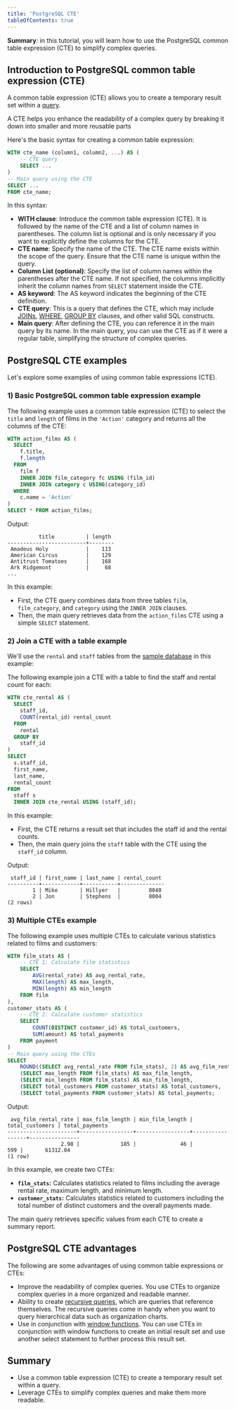 ```yaml
---
title: 'PostgreSQL CTE'
tableOfContents: true
---
```


**Summary**: in this tutorial, you will learn how to use the PostgreSQL common table expression (CTE) to simplify complex queries.

## Introduction to PostgreSQL common table expression (CTE)

A common table expression (CTE) allows you to create a temporary result set within a [query](/postgresql/postgresql-select).

A CTE helps you enhance the readability of a complex query by breaking it down into smaller and more reusable parts

Here's the basic syntax for creating a common table expression:

```sql
WITH cte_name (column1, column2, ...) AS (
    -- CTE query
    SELECT ...
)
-- Main query using the CTE
SELECT ...
FROM cte_name;
```

In this syntax:

- **WITH clause**: Introduce the common table expression (CTE). It is followed by the name of the CTE and a list of column names in parentheses. The column list is optional and is only necessary if you want to explicitly define the columns for the CTE.
- **CTE name**: Specify the name of the CTE. The CTE name exists within the scope of the query. Ensure that the CTE name is unique within the query.
- **Column List (optional)**: Specify the list of column names within the parentheses after the CTE name. If not specified, the columns implicitly inherit the column names from `SELECT` statement inside the CTE.
- **AS keyword**: The AS keyword indicates the beginning of the CTE definition.
- **CTE query**: This is a query that defines the CTE, which may include [JOINs](/postgresql/postgresql-joins), [WHERE](/postgresql/postgresql-tutorial/postgresql-where), [GROUP BY](/postgresql/postgresql-tutorial/postgresql-group-by) clauses, and other valid SQL constructs.
- **Main query**: After defining the CTE, you can reference it in the main query by its name. In the main query, you can use the CTE as if it were a regular table, simplifying the structure of complex queries.

## PostgreSQL CTE examples

Let's explore some examples of using common table expressions (CTE).

### 1) Basic PostgreSQL common table expression example

The following example uses a common table expression (CTE) to select the `title` and `length` of films in the `'Action'` category and returns all the columns of the CTE:

```sql
WITH action_films AS (
  SELECT
    f.title,
    f.length
  FROM
    film f
    INNER JOIN film_category fc USING (film_id)
    INNER JOIN category c USING(category_id)
  WHERE
    c.name = 'Action'
)
SELECT * FROM action_films;
```

Output:

```
          title          | length
-------------------------+--------
 Amadeus Holy            |    113
 American Circus         |    129
 Antitrust Tomatoes      |    168
 Ark Ridgemont           |     68
...
```

In this example:

- First, the CTE query combines data from three tables `film`, `film_category`, and `category` using the `INNER JOIN` clauses.
- Then, the main query retrieves data from the `action_films` CTE using a simple `SELECT` statement.

### 2) Join a CTE with a table example

We'll use the `rental` and `staff` tables from the [sample database](/postgresql/postgresql-getting-started/postgresql-sample-database) in this example:

The following example join a CTE with a table to find the staff and rental count for each:

```sql
WITH cte_rental AS (
  SELECT
    staff_id,
    COUNT(rental_id) rental_count
  FROM
    rental
  GROUP BY
    staff_id
)
SELECT
  s.staff_id,
  first_name,
  last_name,
  rental_count
FROM
  staff s
  INNER JOIN cte_rental USING (staff_id);
```

In this example:

- First, the CTE returns a result set that includes the staff id and the rental counts.
- Then, the main query joins the `staff` table with the CTE using the `staff_id` column.

Output:

```
 staff_id | first_name | last_name | rental_count
----------+------------+-----------+--------------
        1 | Mike       | Hillyer   |         8040
        2 | Jon        | Stephens  |         8004
(2 rows)
```

### 3) Multiple CTEs example

The following example uses multiple CTEs to calculate various statistics related to films and customers:

```sql
WITH film_stats AS (
    -- CTE 1: Calculate film statistics
    SELECT
        AVG(rental_rate) AS avg_rental_rate,
        MAX(length) AS max_length,
        MIN(length) AS min_length
    FROM film
),
customer_stats AS (
    -- CTE 2: Calculate customer statistics
    SELECT
        COUNT(DISTINCT customer_id) AS total_customers,
        SUM(amount) AS total_payments
    FROM payment
)
-- Main query using the CTEs
SELECT
    ROUND((SELECT avg_rental_rate FROM film_stats), 2) AS avg_film_rental_rate,
    (SELECT max_length FROM film_stats) AS max_film_length,
    (SELECT min_length FROM film_stats) AS min_film_length,
    (SELECT total_customers FROM customer_stats) AS total_customers,
    (SELECT total_payments FROM customer_stats) AS total_payments;
```

Output:

```
 avg_film_rental_rate | max_film_length | min_film_length | total_customers | total_payments
----------------------+-----------------+-----------------+-----------------+----------------
                 2.98 |             185 |              46 |             599 |       61312.04
(1 row)
```

In this example, we create two CTEs:

- **`film_stats`:** Calculates statistics related to films including the average rental rate, maximum length, and minimum length.
- **`customer_stats`:** Calculates statistics related to customers including the total number of distinct customers and the overall payments made.

The main query retrieves specific values from each CTE to create a summary report.

## PostgreSQL CTE advantages

The following are some advantages of using common table expressions or CTEs:

- Improve the readability of complex queries. You use CTEs to organize complex queries in a more organized and readable manner.
- Ability to create [recursive queries](/postgresql/postgresql-recursive-query), which are queries that reference themselves. The recursive queries come in handy when you want to query hierarchical data such as organization charts.
- Use in conjunction with [window functions](/postgresql/postgresql-window-function). You can use CTEs in conjunction with window functions to create an initial result set and use another select statement to further process this result set.

## Summary

- Use a common table expression (CTE) to create a temporary result set within a query.
- Leverage CTEs to simplify complex queries and make them more readable.
